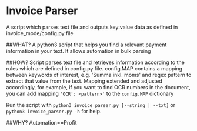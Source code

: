 # Invoice Parser
A script which parses text file and outputs key:value data as defined in
invoice_mode/config.py file

##WHAT?
A python3 script that helps you find a relevant payment information in your
text. It allows automation in bulk parsing

##HOW?
Script parses text file and retrieves information according to the rules which
are defined in config.py file.
config.MAP contains a mapping between keywords of interest, e.g.
'Summa inkl. moms' and regex pattern to extract that value from the text.
Mapping extended and adjusted accordingly, for example, if you want to find
OCR numbers in the document, you can add mapping `'OCR': <pattern>'` to the
`config.MAP` dictionary

Run the script with
`python3 invoice_parser.py [--string | --txt]`
or \
`python3 invoice_parser.py -h` for help.

##WHY?
Automation==Profit